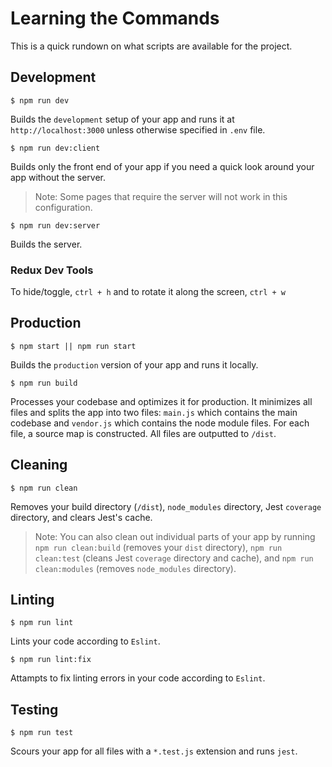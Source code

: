 # Learning the Commands
This is a quick rundown on what scripts are available for the project.

## Development
```Shell
$ npm run dev
```
Builds the `development` setup of your app and runs it at `http://localhost:3000` unless otherwise specified in `.env` file.

```Shell
$ npm run dev:client
```
Builds only the front end of your app if you need a quick look around your app without the server.
> Note: Some pages that require the server will not work in this configuration.

```Shell
$ npm run dev:server
```
Builds the server.

### Redux Dev Tools
To hide/toggle, `ctrl + h` and to rotate it along the screen, `ctrl + w`

## Production
```Shell
$ npm start || npm run start
```
Builds the `production` version of your app and runs it locally.

```Shell
$ npm run build
```
Processes your codebase and optimizes it for production. It minimizes all files and splits the app into two files: `main.js` which contains the main codebase and `vendor.js` which contains the node module files. For each file, a source map is constructed. All files are outputted to `/dist`.

## Cleaning
```Shell
$ npm run clean
```
Removes your build directory (`/dist`), `node_modules` directory, Jest `coverage` directory, and clears Jest's cache.
> Note: You can also clean out individual parts of your app by running `npm run clean:build` (removes your `dist` directory), `npm run clean:test` (cleans Jest `coverage` directory and cache), and `npm run clean:modules` (removes `node_modules` directory).

## Linting
```Shell
$ npm run lint
```
Lints your code according to `Eslint`.


```Shell
$ npm run lint:fix
```
Attampts to fix linting errors in your code according to `Eslint`.

## Testing
```Shell
$ npm run test
```
Scours your app for all files with a `*.test.js` extension and runs `jest`.
